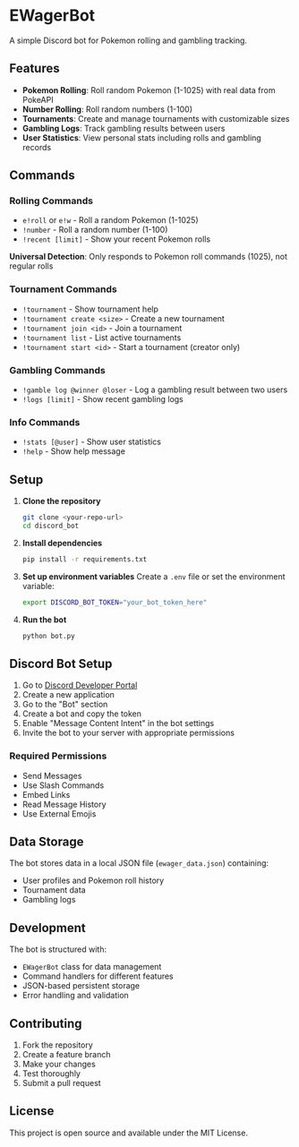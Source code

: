 # EWagerBot

A simple Discord bot for Pokemon rolling and gambling tracking.

## Features

- **Pokemon Rolling**: Roll random Pokemon (1-1025) with real data from PokeAPI
- **Number Rolling**: Roll random numbers (1-100)
- **Tournaments**: Create and manage tournaments with customizable sizes
- **Gambling Logs**: Track gambling results between users
- **User Statistics**: View personal stats including rolls and gambling records

## Commands

### Rolling Commands
- `e!roll` or `e!w` - Roll a random Pokemon (1-1025)
- `!number` - Roll a random number (1-100)
- `!recent [limit]` - Show your recent Pokemon rolls

**Universal Detection**: Only responds to Pokemon roll commands (1025), not regular rolls

### Tournament Commands
- `!tournament` - Show tournament help
- `!tournament create <size>` - Create a new tournament
- `!tournament join <id>` - Join a tournament
- `!tournament list` - List active tournaments
- `!tournament start <id>` - Start a tournament (creator only)

### Gambling Commands
- `!gamble log @winner @loser` - Log a gambling result between two users
- `!logs [limit]` - Show recent gambling logs

### Info Commands
- `!stats [@user]` - Show user statistics
- `!help` - Show help message

## Setup

1. **Clone the repository**
   ```bash
   git clone <your-repo-url>
   cd discord_bot
   ```

2. **Install dependencies**
   ```bash
   pip install -r requirements.txt
   ```

3. **Set up environment variables**
   Create a `.env` file or set the environment variable:
   ```bash
   export DISCORD_BOT_TOKEN="your_bot_token_here"
   ```

4. **Run the bot**
   ```bash
   python bot.py
   ```

## Discord Bot Setup

1. Go to [Discord Developer Portal](https://discord.com/developers/applications)
2. Create a new application
3. Go to the "Bot" section
4. Create a bot and copy the token
5. Enable "Message Content Intent" in the bot settings
6. Invite the bot to your server with appropriate permissions

### Required Permissions
- Send Messages
- Use Slash Commands
- Embed Links
- Read Message History
- Use External Emojis

## Data Storage

The bot stores data in a local JSON file (`ewager_data.json`) containing:
- User profiles and Pokemon roll history
- Tournament data
- Gambling logs

## Development

The bot is structured with:
- `EWagerBot` class for data management
- Command handlers for different features
- JSON-based persistent storage
- Error handling and validation

## Contributing

1. Fork the repository
2. Create a feature branch
3. Make your changes
4. Test thoroughly
5. Submit a pull request

## License

This project is open source and available under the MIT License.
